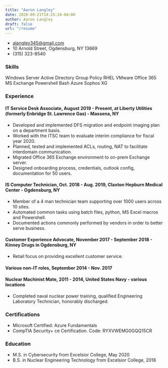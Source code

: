 ```yaml
---
title: "Aaron Langley"
date: 2020-09-21T14:25:24-04:00
author: Aaron Langley
draft: false
url: "/resume"
---
```

- alangley345@gmail.com
- 10 Arnold Street, Ogdensburg, NY 13669  
- (315) 323-8540

### Skills

Windows Server
Active Directory
Group Policy
RHEL
VMware
Office 365
MS Exchange
Powershell
Bash
Azure
Sophos XG

### Experience

#### IT Service Desk Associate, August 2019 - Present, at Liberty Utilities (formerly  Enbridge St. Lawrence Gas) - Massena, NY

- Developed and implemented DFS migration and endpoint imaging plan on a department basis.
- Worked with the ITSC team to evaluate interim compliance for fiscal year 2020.
- Planned, tested and implemented ACLs, routing, NAT to facilitate interdomain communication.
- Migrated Office 365 Exchange environment to on-prem Exchange server.
- Designed onboarding process, credentials, outlook config, documentation for 50 users.

#### IS Computer Technician, Oct. 2018 - Aug. 2019, Claxton Hepburn Medical Center - Ogdensburg, NY

- Member of a 4 man technician team supporting over 1000 users across 10 sites.
- Automated common tasks using batch files, python, MS Excel macros and Powershell.
- Documented actions commonly performed by vendors in order to better serve business.

#### Customer Experience Advocate, November 2017 - September 2018 - Kinney Drugs in Ogdensburg, NY

- Retail focus on providing excellent customer service.

#### Various non-IT roles, September 2014 - Nov. 2017

#### Nuclear Machinist Mate, 2011 - 2014, United States Navy - various locations

- Completed naval nuclear power training, qualified Engineering Laboratory Technician, honorably discharged.

### Certifications

- Microsoft Certified: Azure Fundamentals
- CompTIA Security+ ce Certification. Code: RYXVWEMG0GQQ15CR

### Education

- M.S. in Cybersecurity from Excelsior College, May 2020
- B.S. in Nuclear Engineering Technology from Excelsior College, 2018
